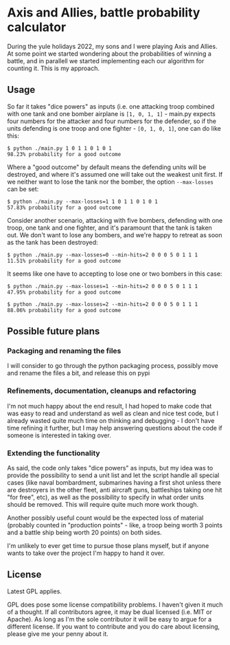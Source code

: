 # Axis and Allies, battle probability calculator

During the yule holidays 2022, my sons and I were playing Axis and
Allies.  At some point we started wondering about the probabilities of
winning a battle, and in parallell we started implementing each our
algorithm for counting it.  This is my approach.

## Usage

So far it takes "dice powers" as inputs (i.e. one attacking troop
combined with one tank and one bomber airplane is `[1, 0, 1, 1]` -
main.py expects four numbers for the attacker and four numbers for the
defender, so if the units defending is one troop and one fighter -
`[0, 1, 0, 1]`, one can do like this:

    $ python ./main.py 1 0 1 1 0 1 0 1
    98.23% probability for a good outcome

Where a "good outcome" by default means the defending units will be
destroyed, and where it's assumed one will take out the weakest unit
first.  If we neither want to lose the tank nor the bomber, the option
`--max-losses` can be set:

    $ python ./main.py --max-losses=1 1 0 1 1 0 1 0 1
    57.83% probability for a good outcome

Consider another scenario, attacking with five bombers, defending with
one troop, one tank and one fighter, and it's paramount that the tank
is taken out.  We don't want to lose any bombers, and we're happy to
retreat as soon as the tank has been destroyed:

    $ python ./main.py --max-losses=0 --min-hits=2 0 0 0 5 0 1 1 1
    11.51% probability for a good outcome

It seems like one have to accepting to lose one or two bombers in this case:

    $ python ./main.py --max-losses=1 --min-hits=2 0 0 0 5 0 1 1 1
    47.95% probability for a good outcome

    $ python ./main.py --max-losses=2 --min-hits=2 0 0 0 5 0 1 1 1
    88.06% probability for a good outcome

## Possible future plans

### Packaging and renaming the files

I will consider to go through the python packaging process, possibly
move and rename the files a bit, and release this on pypi

### Refinements, documentation, cleanups and refactoring

I'm not much happy about the end result, I had hoped to make code that
was easy to read and understand as well as clean and nice test code,
but I already wasted quite much time on thinking and debugging - I
don't have time refining it further, but I may help answering
questions about the code if someone is interested in taking over.

### Extending the functionality

As said, the code only takes "dice powers" as inputs, but my idea was
to provide the possibility to send a unit list and let the script
handle all special cases (like naval bombardment, submarines having a
first shot unless there are destroyers in the other fleet, anti
aircraft guns, battleships taking one hit "for free", etc), as well as
the possibility to specify in what order units should be removed.
This will require quite much more work though.

Another possibly useful count would be the expected loss of material
(probably counted in "production points" - like, a troop being worth 3
points and a battle ship being worth 20 points) on both sides.

I'm unlikely to ever get time to pursue those plans myself, but if
anyone wants to take over the project I'm happy to hand it over.

## License

Latest GPL applies.

GPL does pose some license compatibility problems.  I haven't given it
much of a thought.  If all contributors agree, it may be dual licensed
(i.e. MIT or Apache).  As long as I'm the sole contributor it will be
easy to argue for a different license.  If you want to contribute and
you do care about licensing, please give me your penny about it.
